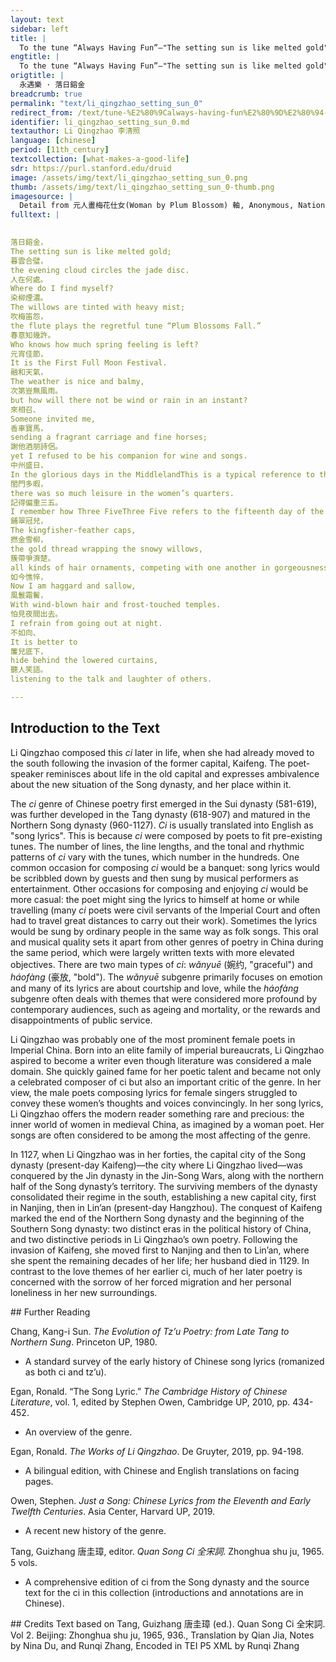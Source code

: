 ```yaml
---
layout: text
sidebar: left
title: |
  To the tune “Always Having Fun”—"The setting sun is like melted gold" | 永遇樂 · 落日鎔金
engtitle: |
  To the tune “Always Having Fun”—"The setting sun is like melted gold"
origtitle: |
  永遇樂 · 落日鎔金
breadcrumb: true
permalink: "text/li_qingzhao_setting_sun_0"
redirect_from: /text/tune-%E2%80%9Calways-having-fun%E2%80%9D%E2%80%94-setting-sun-melted-gold
identifier: li_qingzhao_setting_sun_0.md
textauthor: Li Qingzhao 李清照
language: [chinese]
period: [11th_century]
textcollection: [what-makes-a-good-life]
sdr: https://purl.stanford.edu/druid 
image: /assets/img/text/li_qingzhao_setting_sun_0.png
thumb: /assets/img/text/li_qingzhao_setting_sun_0-thumb.png
imagesource: |
  Detail from 元人畫梅花仕女(Woman by Plum Blossom) 軸, Anonymous, National Palace Museum, Accession Number: K2A000362N000000000PAA [Public Domain]
fulltext: |
  

落日鎔金，
The setting sun is like melted gold;
暮雲合璧，
the evening cloud circles the jade disc.
人在何處。
Where do I find myself?
染柳煙濃。
The willows are tinted with heavy mist;
吹梅笛怨，
the flute plays the regretful tune “Plum Blossoms Fall.”
春意知幾許。
Who knows how much spring feeling is left?
元宵佳節，
It is the First Full Moon Festival.
融和天氣，
The weather is nice and balmy,
次第豈無風雨。
but how will there not be wind or rain in an instant?
來相召、
Someone invited me,
香車寶馬，
sending a fragrant carriage and fine horses;
謝他酒朋詩侶。
yet I refused to be his companion for wine and songs.
中州盛日，
In the glorious days in the MiddlelandThis is a typical reference to the territories of the Northern Song dynasty. In this case the Middleland specifically refers to the capital of the Northern Song dynasty, Bian Jing (now Kai Feng city in Henan Province, China)., 
閨門多暇，
there was so much leisure in the women’s quarters.
記得偏重三五。
I remember how Three FiveThree Five refers to the fifteenth day of the first month in the lunar calendar, which is the First Full Moon Festival. was grandly celebrated. 
鋪翠冠兒，
The kingfisher-feather caps,
撚金雪柳，
the gold thread wrapping the snowy willows,
簇帶爭濟楚。
all kinds of hair ornaments, competing with one another in gorgeousness.
如今憔悴，
Now I am haggard and sallow,
風鬟霜鬢，
With wind-blown hair and frost-touched temples.
怕見夜間出去。
I refrain from going out at night.
不如向、
It is better to
簾兒底下，
hide behind the lowered curtains,
聽人笑語。
listening to the talk and laughter of others.

--- 
```

## Introduction to the Text 
<p>Li Qingzhao composed this <em>ci</em> later in life, when she had already moved to the south following the invasion of the former capital, Kaifeng. The poet-speaker reminisces about life in the old capital and expresses ambivalence about the new situation of the Song dynasty, and her place within it.</p> <p>The <em>ci</em> genre of Chinese poetry first emerged in the Sui dynasty (581-619), was further developed in the Tang dynasty (618-907) and matured in the Northern Song dynasty (960-1127). <em>Ci</em> is usually translated into English as "song lyrics". This is because <em>ci</em> were composed by poets to fit pre-existing tunes. The number of lines, the line lengths, and the tonal and rhythmic patterns of <em>ci</em> vary with the tunes, which number in the hundreds. One common occasion for composing <em>ci</em> would be a banquet: song lyrics would be scribbled down by guests and then sung by musical performers as entertainment. Other occasions for composing and enjoying <em>ci</em> would be more casual: the poet might sing the lyrics to himself at home or while travelling (many <em>ci</em> poets were civil servants of the Imperial Court and often had to travel great distances to carry out their work). Sometimes the lyrics would be sung by ordinary people in the same way as folk songs. This oral and musical quality sets it apart from other genres of poetry in China during the same period, which were largely written texts with more elevated objectives. There are two main types of <em>ci</em>: <em>wǎnyuē</em> (婉约, "graceful") and <em>háofàng</em> (豪放, "bold"). The <em>wǎnyuē</em> subgenre primarily focuses on emotion and many of its lyrics are about courtship and love, while the<em> háofàng</em> subgenre often deals with themes that were considered more profound by contemporary audiences, such as ageing and mortality, or the rewards and disappointments of public service.</p> <p>Li Qingzhao was probably one of the most prominent female poets in Imperial China. Born into an elite family of imperial bureaucrats, Li Qingzhao aspired to become a writer even though literature was considered a male domain. She quickly gained fame for her poetic talent and became not only a celebrated composer of ci but also an important critic of the genre. In her view, the male poets composing lyrics for female singers struggled to convey these women’s thoughts and voices convincingly. In her song lyrics, Li Qingzhao offers the modern reader something rare and precious: the inner world of women in medieval China, as imagined by a woman poet. Her songs are often considered to be among the most affecting of the genre.</p> <p>In 1127, when Li Qingzhao was in her forties, the capital city of the Song dynasty (present-day Kaifeng)—the city where Li Qingzhao lived—was conquered by the Jin dynasty in the Jin-Song Wars, along with the northern half of the Song dynasty’s territory. The surviving members of the dynasty consolidated their regime in the south, establishing a new capital city, first in Nanjing, then in Lin’an (present-day Hangzhou). The conquest of Kaifeng marked the end of the Northern Song dynasty and the beginning of the Southern Song dynasty: two distinct eras in the political history of China, and two distinctive periods in Li Qingzhao’s own poetry. Following the invasion of Kaifeng, she moved first to Nanjing and then to Lin’an, where she spent the remaining decades of her life; her husband died in 1129. In contrast to the love themes of her earlier ci, much of her later poetry is concerned with the sorrow of her forced migration and her personal loneliness in her new surroundings.</p>
## Further Reading 
<p>Chang, Kang-i Sun. <em>The Evolution of Tz’u Poetry: from Late Tang to Northern Sung</em>. Princeton UP, 1980.</p> <ul> <li>A standard survey of the early history of Chinese song lyrics (romanized as both ci and tz’u).</li> </ul> <p>Egan, Ronald. “The Song Lyric.” <em>The Cambridge History of Chinese Literature</em>, vol. 1, edited by Stephen Owen, Cambridge UP, 2010, pp. 434-452.</p> <ul> <li>An overview of the genre.</li> </ul> <p>Egan, Ronald. <em>The Works of Li Qingzhao</em>. De Gruyter, 2019, pp. 94-198.</p> <ul> <li>A bilingual edition, with Chinese and English translations on facing pages.</li> </ul> <p>Owen, Stephen. <em>Just a Song: Chinese Lyrics from the Eleventh and Early Twelfth Centuries</em>. Asia Center, Harvard UP, 2019.</p> <ul> <li>A recent new history of the genre.</li> </ul> <p>Tang, Guizhang 唐圭璋, editor. <em>Quan Song Ci 全宋詞</em>. Zhonghua shu ju, 1965. 5 vols.</p> <ul> <li>A comprehensive edition of ci from the Song dynasty and the source text for the ci in this collection (introductions and annotations are in Chinese).</li> </ul>
## Credits
Text based on Tang, Guizhang 唐圭璋 (ed.). Quan Song Ci 全宋詞. Vol 2. Beijing: Zhonghua shu ju, 1965, 936., Translation by Qian Jia, Notes by Nina Du,  and Runqi Zhang, Encoded in TEI P5 XML by Runqi Zhang
